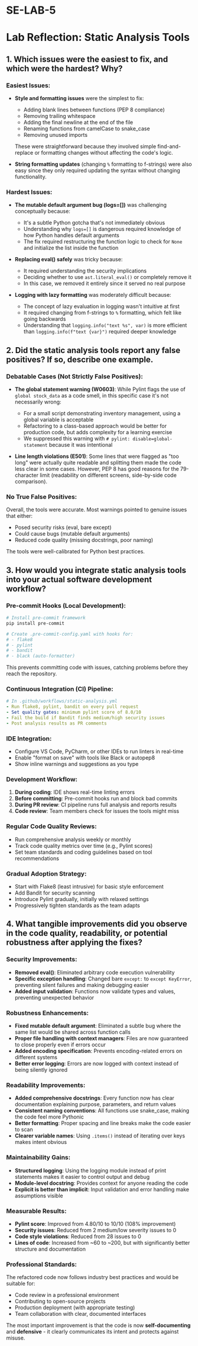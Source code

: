 # SE-LAB-5
# Lab Reflection: Static Analysis Tools

## 1. Which issues were the easiest to fix, and which were the hardest? Why?

### Easiest Issues:
- **Style and formatting issues** were the simplest to fix:
  - Adding blank lines between functions (PEP 8 compliance)
  - Removing trailing whitespace
  - Adding the final newline at the end of the file
  - Renaming functions from camelCase to snake_case
  - Removing unused imports
  
  These were straightforward because they involved simple find-and-replace or formatting changes without affecting the code's logic.

- **String formatting updates** (changing `%` formatting to f-strings) were also easy since they only required updating the syntax without changing functionality.

### Hardest Issues:
- **The mutable default argument bug (logs=[])** was challenging conceptually because:
  - It's a subtle Python gotcha that's not immediately obvious
  - Understanding why `logs=[]` is dangerous required knowledge of how Python handles default arguments
  - The fix required restructuring the function logic to check for `None` and initialize the list inside the function
  
- **Replacing eval() safely** was tricky because:
  - It required understanding the security implications
  - Deciding whether to use `ast.literal_eval()` or completely remove it
  - In this case, we removed it entirely since it served no real purpose

- **Logging with lazy formatting** was moderately difficult because:
  - The concept of lazy evaluation in logging wasn't intuitive at first
  - It required changing from f-strings to `%` formatting, which felt like going backwards
  - Understanding that `logging.info("text %s", var)` is more efficient than `logging.info(f"text {var}")` required deeper knowledge

## 2. Did the static analysis tools report any false positives? If so, describe one example.

### Debatable Cases (Not Strictly False Positives):

- **The global statement warning (W0603)**: While Pylint flags the use of `global stock_data` as a code smell, in this specific case it's not necessarily wrong:
  - For a small script demonstrating inventory management, using a global variable is acceptable
  - Refactoring to a class-based approach would be better for production code, but adds complexity for a learning exercise
  - We suppressed this warning with `# pylint: disable=global-statement` because it was intentional
  
- **Line length violations (E501)**: Some lines that were flagged as "too long" were actually quite readable and splitting them made the code less clear in some cases. However, PEP 8 has good reasons for the 79-character limit (readability on different screens, side-by-side code comparison).

### No True False Positives:
Overall, the tools were accurate. Most warnings pointed to genuine issues that either:
- Posed security risks (eval, bare except)
- Could cause bugs (mutable default arguments)
- Reduced code quality (missing docstrings, poor naming)

The tools were well-calibrated for Python best practices.

## 3. How would you integrate static analysis tools into your actual software development workflow?

### Pre-commit Hooks (Local Development):
```bash
# Install pre-commit framework
pip install pre-commit

# Create .pre-commit-config.yaml with hooks for:
# - flake8
# - pylint
# - bandit
# - black (auto-formatter)
```
This prevents committing code with issues, catching problems before they reach the repository.

### Continuous Integration (CI) Pipeline:
```yaml
# In .github/workflows/static-analysis.yml
- Run flake8, pylint, bandit on every pull request
- Set quality gates: minimum pylint score of 8.0/10
- Fail the build if Bandit finds medium/high security issues
- Post analysis results as PR comments
```

### IDE Integration:
- Configure VS Code, PyCharm, or other IDEs to run linters in real-time
- Enable "format on save" with tools like Black or autopep8
- Show inline warnings and suggestions as you type

### Development Workflow:
1. **During coding**: IDE shows real-time linting errors
2. **Before committing**: Pre-commit hooks run and block bad commits
3. **During PR review**: CI pipeline runs full analysis and reports results
4. **Code review**: Team members check for issues the tools might miss

### Regular Code Quality Reviews:
- Run comprehensive analysis weekly or monthly
- Track code quality metrics over time (e.g., Pylint scores)
- Set team standards and coding guidelines based on tool recommendations

### Gradual Adoption Strategy:
- Start with Flake8 (least intrusive) for basic style enforcement
- Add Bandit for security scanning
- Introduce Pylint gradually, initially with relaxed settings
- Progressively tighten standards as the team adapts

## 4. What tangible improvements did you observe in the code quality, readability, or potential robustness after applying the fixes?

### Security Improvements:
- **Removed eval()**: Eliminated arbitrary code execution vulnerability
- **Specific exception handling**: Changed bare `except:` to `except KeyError`, preventing silent failures and making debugging easier
- **Added input validation**: Functions now validate types and values, preventing unexpected behavior

### Robustness Enhancements:
- **Fixed mutable default argument**: Eliminated a subtle bug where the same list would be shared across function calls
- **Proper file handling with context managers**: Files are now guaranteed to close properly even if errors occur
- **Added encoding specification**: Prevents encoding-related errors on different systems
- **Better error logging**: Errors are now logged with context instead of being silently ignored

### Readability Improvements:
- **Added comprehensive docstrings**: Every function now has clear documentation explaining purpose, parameters, and return values
- **Consistent naming conventions**: All functions use snake_case, making the code feel more Pythonic
- **Better formatting**: Proper spacing and line breaks make the code easier to scan
- **Clearer variable names**: Using `.items()` instead of iterating over keys makes intent obvious

### Maintainability Gains:
- **Structured logging**: Using the logging module instead of print statements makes it easier to control output and debug
- **Module-level docstring**: Provides context for anyone reading the code
- **Explicit is better than implicit**: Input validation and error handling make assumptions visible

### Measurable Results:
- **Pylint score**: Improved from 4.80/10 to 10/10 (108% improvement)
- **Security issues**: Reduced from 2 medium/low severity issues to 0
- **Code style violations**: Reduced from 28 issues to 0
- **Lines of code**: Increased from ~60 to ~200, but with significantly better structure and documentation

### Professional Standards:
The refactored code now follows industry best practices and would be suitable for:
- Code review in a professional environment
- Contributing to open-source projects
- Production deployment (with appropriate testing)
- Team collaboration with clear, documented interfaces

The most important improvement is that the code is now **self-documenting** and **defensive** - it clearly communicates its intent and protects against misuse.